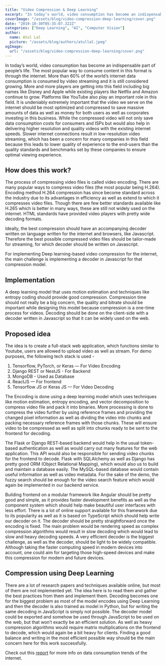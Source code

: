 ```yaml
---
title: "Video Compression & Deep Learning"
excerpt: "In today’s world, video consumption has become an indispensable part of people’s life. Artificial Intelligence and Deep Learning models might be able to help us in compressing videos and save huge amounts of storage space."
coverImage: "/assets/blog/video-compression-deep-learning/cover.png"
date: "2019-10-30T05:35:07.322Z"
categories: ["Deep Learning", "AI", "Computer Vision"]
author:
  name: Atul Lal
  picture: "/assets/blog/authors/atullal.jpeg"
ogImage:
  url: "/assets/blog/video-compression-deep-learning/cover.png"
---
```

In today’s world, video consumption has become an indispensable part of people’s life. The most popular way to consume content in this format is through the internet. More than 60% of the world’s internet data consumption is consumed by video streaming and it is still considered growing. More and more players are getting into this field including big names like Disney and Apple while existing players like Netflix and Amazon continue to grow. Platforms like YouTube also play an important role in this field. It is undeniably extremely important that the video we serve on the internet should be most optimized and compressed to save massive amounts of data as well as money for both users as well as corporates investing in this business. While the compressed video will not only save data consumption costs for consumers and ISPs but would also help in delivering higher resolution and quality videos with the existing internet speeds. Slower internet connections result in low-resolution video streaming, which has been a concern for many companies in this field because this leads to lower quality of experience to the end-users than the quality standards and benchmarks set by these companies to ensure optimal viewing experience.

## How does this work?
The process of compressing video files is called video encoding. There are many popular ways to compress video files (the most popular being H.264). Encoding method H.264 compression has since become standard across the industry due to its advantages in efficiency as well as extend to which it compresses video files. Though there are few better standards available like H.265 which is better in many ways, these are still not widely used on the internet. HTML standards have provided video players with pretty wide decoding formats.

Ideally, the best compression should have an accompanying decoder written on language written for the internet and browsers, like Javascript. Therefore the best possible compressed video files should be tailor-made for streaming, for which decoder should be written on Javascript.

For implementing Deep learning-based video compression for the internet, the main challenge is implementing a decoder in Javascript for that compression model.

## Implementation
A deep learning model that uses motion estimation and techniques like entropy coding should provide good compression. Compression time should not really be a big concern, the quality and bitrate should be important while designing this model because compression is a one-time process for videos. Decoding should be done on the client-side with a decoder written in Javascript so that it can be widely used on the web.

## Proposed idea
The idea is to create a full-stack web application, which functions similar to Youtube, users are allowed to upload video as well as stream. For demo purposes, the following tech stack is used -
1. Tensorflow, PyTorch, or Keras — For Video Encoding
2. Django REST or NestJS - For Backend
3. MongoDB - Used as Database
4. ReactJS — For frontend
5. Tensorflow JS or Keras JS — For Video Decoding

The Encoding is done using a deep learning model which uses techniques like motion estimation, entropy encoding, and vector decomposition to compress video file and pack it into binaries. More processing is done to compress the video further by using reference frames and providing the changed pixel information as well as dividing the video into chunks and packing necessary reference frames with those chunks. These will ensure video to be compressed as well as split into chunks ready to be sent to the frontend for decoding.

The Flask or Django REST-based backend would help in the usual token-based authentication as well as would carry out many features for the web application. This API would also be responsible for sending video chunks for the frontend to decode. Flask with SQLAlchemy as well as Django has pretty good ORM (Object Relational Mapping), which would also us to build and maintain a database easily. The MySQL-based database would contain useful information as well as video metadata. For the sake of the demo, the fuzzy search should be enough for the video search feature which would again be implemented in our backend service.

Building frontend on a modular framework like Angular should be pretty good and simple, as it provides faster development benefits as well as the component system which should help make beautiful user interfaces with less effort. There is a lot of online support available for this framework due to its popularity as well as it is based on TypeScript which should help write our decoder on it.
The decoder should be pretty straightforward once the encoding is fixed. The main problem would be rendering speed as complex compression algorithms would result in slow decoding which would lead to slow and heavy decoding speeds. A very efficient decoder is the biggest challenge, as well as the decoder, should be light to be widely compatible. Although taking the faster computing speed in modern devices into account, one could aim for targeting those high-speed devices and make this compression for modern and future devices.

## Compression using Deep Learning
There are a lot of research papers and techniques available online, but most of them are not implemented yet. The idea here is to read them and gather the best practices from them and implement them. Decoding becomes one for the biggest problem as most of the model encodes using Deep Learning and then the decoder is also trained as model in Python, but for writing the same decoding in JavaScript is simply not possible. The decoder model could be exported and somehow be used through JavaScript to be used on the web, but that won’t exactly be an efficient solution. As well as heavy compression algorithms would require matrix multiplications on the frontend to decode, which would again be a bit heavy for clients. Finding a good balance and writing in the most efficient possible way should be the main concern here for this work successfully.

Check out this [report][report-link] for more info on data consumption trends of the internet.

[report-link]: https://www.sandvine.com/phenomena